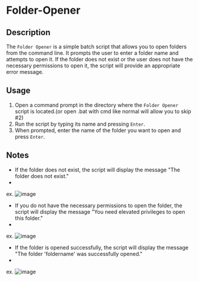 # Folder-Opener

## Description
The `Folder Opener` is a simple batch script that allows you to open folders from the command line. It prompts the user to enter a folder name and attempts to open it. If the folder does not exist or the user does not have the necessary permissions to open it, the script will provide an appropriate error message.

## Usage
1. Open a command prompt in the directory where the `Folder Opener` script is located.(or open .bat with cmd like normal will allow you to skip #2)
2. Run the script by typing its name and pressing `Enter`.
3. When prompted, enter the name of the folder you want to open and press `Enter`.

## Notes
- If the folder does not exist, the script will display the message "The folder does not exist."
- 
ex. ![image](https://github.com/tactics-osrs/Folder-Opener.bat/assets/76490725/b9cd1a97-8c91-4a57-ad53-a08a9bac3f01)


  
- If you do not have the necessary permissions to open the folder, the script will display the message "You need elevated privileges to open this folder."
- 
ex. ![image](https://github.com/tactics-osrs/Folder-Opener.bat/assets/76490725/6119c073-9528-4e27-b923-305c192934b6)


  
- If the folder is opened successfully, the script will display the message "The folder 'foldername' was successfully opened."
- 
ex. ![image](https://github.com/tactics-osrs/Folder-Opener.bat/assets/76490725/47f75b44-1d9e-49ba-92ab-b4e5d248f072)

